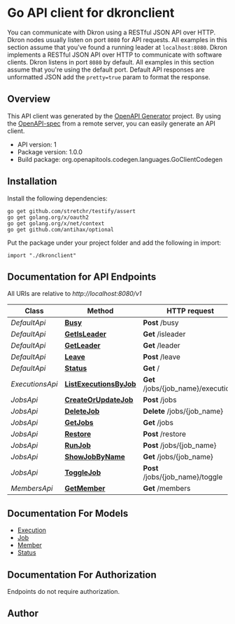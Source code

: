 # Go API client for dkronclient

You can communicate with Dkron using a RESTful JSON API over HTTP. Dkron nodes usually listen on port `8080` for API requests. All examples in this section assume that you've found a running leader at `localhost:8080`.  Dkron implements a RESTful JSON API over HTTP to communicate with software clients. Dkron listens in port `8080` by default. All examples in this section assume that you're using the default port.  Default API responses are unformatted JSON add the `pretty=true` param to format the response. 

## Overview
This API client was generated by the [OpenAPI Generator](https://openapi-generator.tech) project.  By using the [OpenAPI-spec](https://www.openapis.org/) from a remote server, you can easily generate an API client.

- API version: 1
- Package version: 1.0.0
- Build package: org.openapitools.codegen.languages.GoClientCodegen

## Installation

Install the following dependencies:

```shell
go get github.com/stretchr/testify/assert
go get golang.org/x/oauth2
go get golang.org/x/net/context
go get github.com/antihax/optional
```

Put the package under your project folder and add the following in import:

```golang
import "./dkronclient"
```

## Documentation for API Endpoints

All URIs are relative to *http://localhost:8080/v1*

Class | Method | HTTP request | Description
------------ | ------------- | ------------- | -------------
*DefaultApi* | [**Busy**](docs/DefaultApi.md#busy) | **Post** /busy | 
*DefaultApi* | [**GetIsLeader**](docs/DefaultApi.md#getisleader) | **Get** /isleader | 
*DefaultApi* | [**GetLeader**](docs/DefaultApi.md#getleader) | **Get** /leader | 
*DefaultApi* | [**Leave**](docs/DefaultApi.md#leave) | **Post** /leave | 
*DefaultApi* | [**Status**](docs/DefaultApi.md#status) | **Get** / | 
*ExecutionsApi* | [**ListExecutionsByJob**](docs/ExecutionsApi.md#listexecutionsbyjob) | **Get** /jobs/{job_name}/executions | 
*JobsApi* | [**CreateOrUpdateJob**](docs/JobsApi.md#createorupdatejob) | **Post** /jobs | 
*JobsApi* | [**DeleteJob**](docs/JobsApi.md#deletejob) | **Delete** /jobs/{job_name} | 
*JobsApi* | [**GetJobs**](docs/JobsApi.md#getjobs) | **Get** /jobs | 
*JobsApi* | [**Restore**](docs/JobsApi.md#restore) | **Post** /restore | 
*JobsApi* | [**RunJob**](docs/JobsApi.md#runjob) | **Post** /jobs/{job_name} | 
*JobsApi* | [**ShowJobByName**](docs/JobsApi.md#showjobbyname) | **Get** /jobs/{job_name} | 
*JobsApi* | [**ToggleJob**](docs/JobsApi.md#togglejob) | **Post** /jobs/{job_name}/toggle | 
*MembersApi* | [**GetMember**](docs/MembersApi.md#getmember) | **Get** /members | 


## Documentation For Models

 - [Execution](docs/Execution.md)
 - [Job](docs/Job.md)
 - [Member](docs/Member.md)
 - [Status](docs/Status.md)


## Documentation For Authorization

 Endpoints do not require authorization.


## Author




